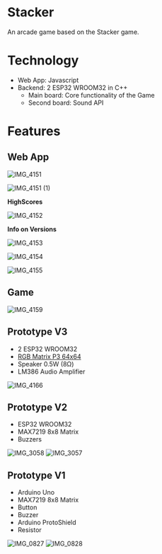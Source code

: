 # Stacker
An arcade game based on the Stacker game.

# Technology
- Web App: Javascript
- Backend: 2 ESP32 WROOM32 in C++
  - Main board: Core functionality of the Game
  - Second board: Sound API
 
# Features
## Web App

![IMG_4151](https://github.com/user-attachments/assets/febf7e00-4677-4d24-9183-54d0be7c4dc6)

![IMG_4151 (1)](https://github.com/user-attachments/assets/b9a1c084-e000-4814-8123-5f89c041abc0)

**HighScores**

![IMG_4152](https://github.com/user-attachments/assets/422fc911-8664-41e9-8508-a8aeae9966b5)

**Info on Versions**

![IMG_4153](https://github.com/user-attachments/assets/69b561cb-84cf-4acc-9d71-e3975e6a1810)

![IMG_4154](https://github.com/user-attachments/assets/0e3b5f52-9ff0-4f26-acbb-0552cf5832e0)

![IMG_4155](https://github.com/user-attachments/assets/f517464f-52dd-4a28-b672-0cb0b6fd2928)

## Game
![IMG_4159](https://github.com/user-attachments/assets/92130ed2-ea29-4c59-aacc-dffb21c92db2)

## Prototype V3
- 2 ESP32 WROOM32
- [RGB Matrix P3 64x64](https://www.waveshare.com/wiki/RGB-Matrix-P3-64x64)
- Speaker 0.5W (8Ω)
- LM386 Audio Amplifier
  
![IMG_4166](https://github.com/user-attachments/assets/fa7c5365-227f-4762-ac57-586ccb4e5363)

## Prototype V2
- ESP32 WROOM32
- MAX7219 8x8 Matrix
- Buzzers

![IMG_3058](https://github.com/user-attachments/assets/467367c0-fd89-4c2f-a507-dac21a91a46a)
![IMG_3057](https://github.com/user-attachments/assets/3ed87742-84d0-46af-9835-f1795b3b4a82)

## Prototype V1
- Arduino Uno
- MAX7219 8x8 Matrix
- Button
- Buzzer
- Arduino ProtoShield
- Resistor

![IMG_0827](https://github.com/user-attachments/assets/31236a9c-fc5b-471d-82a1-cdc4178ee254)
![IMG_0828](https://github.com/user-attachments/assets/e2cd47a4-061b-4d3e-82dd-378f0d6f0876)

